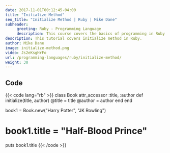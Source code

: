 ```yaml
---
date: 2017-11-01T00:12:45-04:00
title: "Initialize Method"
seo_title: "Initialize Method | Ruby | Mike Dane"
subheader:
     greeting: Ruby - Programming Language
     description: This course covers the basics of programming in Ruby. Work your way through the videos and we'll teach you everything you need to know to start your programming journey!
description: This tutorial covers initialize method in Ruby.
author: Mike Dane
image: initialize-method.png
video: Js2eKsgHrFo
url: /programming-languages/ruby/initialize-method/
weight: 30
---
```


## Code

{{< code lang="rb" >}}
class Book
     attr_accessor :title, :author
     def initialize(title, author)
          @title = title
          @author = author
     end
end

book1 = Book.new("Harry Potter", "JK Rowling")
# book1.title = "Half-Blood Prince"

puts book1.title
{{< /code >}}